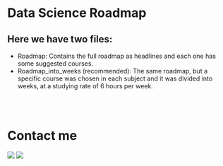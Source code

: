 # Data Science Roadmap

## Here we have two files:
* Roadmap:  Contains the full roadmap as headlines and each one has some suggested courses. <br>
* Roadmap_into_weeks (recommended):  The same roadmap, but a specific course was chosen in each subject and it was divided into weeks, at a studying rate of 6 hours per week.
<br>
<br>

# Contact me

<a href="https://www.facebook.com/MahMoud0Hegab" title="Facebook"><img src="https://img.shields.io/badge/Facebook-%234267B2?style=flat&logo=Facebook&logoColor=white"/></a>
<a href="https://www.linkedin.com/in/mahmoudhegab/" title="LinkedIn"><img src="https://img.shields.io/badge/LinkedIn-%230177B5?style=flat&logo=linkedin&logoColor=white"/></a>

